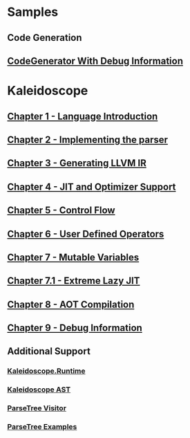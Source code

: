 # Samples
## Code Generation
## [CodeGenerator With Debug Information](xref:code-generation-with-debug-info)
# Kaleidoscope
## [Chapter 1 - Language Introduction](xref:Kaleidoscope-Overview)
## [Chapter 2 - Implementing the parser](xref:Kaleidoscope-ch2)
## [Chapter 3 - Generating LLVM IR](xref:Kaleidoscope-ch3)
## [Chapter 4 - JIT and Optimizer Support](xref:Kaleidoscope-ch4)
## [Chapter 5 - Control Flow](xref:Kaleidoscope-ch5)
## [Chapter 6 - User Defined Operators](xref:Kaleidoscope-ch6)
## [Chapter 7 - Mutable Variables](xref:Kaleidoscope-ch7)
## [Chapter 7.1 - Extreme Lazy JIT](xref:Kaleidoscope-ch7.1)
## [Chapter 8 - AOT Compilation](xref:Kaleidoscope-ch8)
## [Chapter 9 - Debug Information](xref:Kaleidoscope-ch9)
## Additional Support
### [Kaleidoscope.Runtime](xref:Kaleidoscope-Runtime)
### [Kaleidoscope AST](xref:Kaleidoscope-AST)
### [ParseTree Visitor](xref:Kaleidoscope-ParseTreeVisitor)
### [ParseTree Examples](xref:Kaleidoscope-Parsetree-examples)

